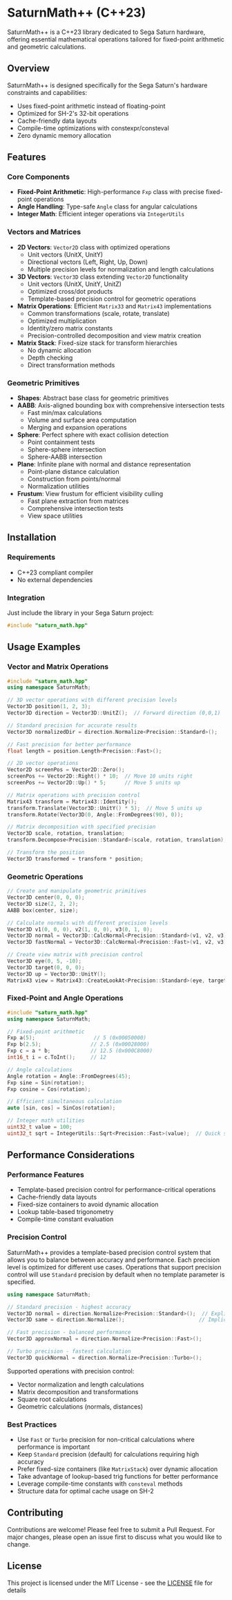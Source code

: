 # SaturnMath++ (C++23)

SaturnMath++ is a C++23 library dedicated to Sega Saturn hardware, offering essential mathematical operations tailored for fixed-point arithmetic and geometric calculations.

## Overview

SaturnMath++ is designed specifically for the Sega Saturn's hardware constraints and capabilities:
- Uses fixed-point arithmetic instead of floating-point
- Optimized for SH-2's 32-bit operations
- Cache-friendly data layouts
- Compile-time optimizations with constexpr/consteval
- Zero dynamic memory allocation

## Features

### Core Components
- **Fixed-Point Arithmetic**: High-performance `Fxp` class with precise fixed-point operations
- **Angle Handling**: Type-safe `Angle` class for angular calculations
- **Integer Math**: Efficient integer operations via `IntegerUtils`

### Vectors and Matrices
- **2D Vectors**: `Vector2D` class with optimized operations
  - Unit vectors (UnitX, UnitY)
  - Directional vectors (Left, Right, Up, Down)
  - Multiple precision levels for normalization and length calculations
- **3D Vectors**: `Vector3D` class extending `Vector2D` functionality
  - Unit vectors (UnitX, UnitY, UnitZ)
  - Optimized cross/dot products
  - Template-based precision control for geometric operations
- **Matrix Operations**: Efficient `Matrix33` and `Matrix43` implementations
  - Common transformations (scale, rotate, translate)
  - Optimized multiplication
  - Identity/zero matrix constants
  - Precision-controlled decomposition and view matrix creation
- **Matrix Stack**: Fixed-size stack for transform hierarchies
  - No dynamic allocation
  - Depth checking
  - Direct transformation methods

### Geometric Primitives
- **Shapes**: Abstract base class for geometric primitives
- **AABB**: Axis-aligned bounding box with comprehensive intersection tests
  - Fast min/max calculations
  - Volume and surface area computation
  - Merging and expansion operations
- **Sphere**: Perfect sphere with exact collision detection
  - Point containment tests
  - Sphere-sphere intersection
  - Sphere-AABB intersection
- **Plane**: Infinite plane with normal and distance representation
  - Point-plane distance calculation
  - Construction from points/normal
  - Normalization utilities
- **Frustum**: View frustum for efficient visibility culling
  - Fast plane extraction from matrices
  - Comprehensive intersection tests
  - View space utilities

## Installation

### Requirements
- C++23 compliant compiler
- No external dependencies

### Integration
Just include the library in your Sega Saturn project:
```cpp
#include "saturn_math.hpp"
```

## Usage Examples

### Vector and Matrix Operations

```cpp
#include "saturn_math.hpp"
using namespace SaturnMath;

// 3D vector operations with different precision levels
Vector3D position(1, 2, 3);
Vector3D direction = Vector3D::UnitZ();  // Forward direction (0,0,1)

// Standard precision for accurate results
Vector3D normalizedDir = direction.Normalize<Precision::Standard>();

// Fast precision for better performance
float length = position.Length<Precision::Fast>();

// 2D vector operations
Vector2D screenPos = Vector2D::Zero();
screenPos += Vector2D::Right() * 10;  // Move 10 units right
screenPos += Vector2D::Up() * 5;      // Move 5 units up

// Matrix operations with precision control
Matrix43 transform = Matrix43::Identity();
transform.Translate(Vector3D::UnitY() * 5);  // Move 5 units up
transform.Rotate(Vector3D(0, Angle::FromDegrees(90), 0));

// Matrix decomposition with specified precision
Vector3D scale, rotation, translation;
transform.Decompose<Precision::Standard>(scale, rotation, translation);

// Transform the position
Vector3D transformed = transform * position;
```

### Geometric Operations

```cpp
// Create and manipulate geometric primitives
Vector3D center(0, 0, 0);
Vector3D size(2, 2, 2);
AABB box(center, size);

// Calculate normals with different precision levels
Vector3D v1(0, 0, 0), v2(1, 0, 0), v3(0, 1, 0);
Vector3D normal = Vector3D::CalcNormal<Precision::Standard>(v1, v2, v3);
Vector3D fastNormal = Vector3D::CalcNormal<Precision::Fast>(v1, v2, v3);

// Create view matrix with precision control
Vector3D eye(0, 5, -10);
Vector3D target(0, 0, 0);
Vector3D up = Vector3D::UnitY();
Matrix43 view = Matrix43::CreateLookAt<Precision::Standard>(eye, target, up);
```

### Fixed-Point and Angle Operations

```cpp
#include "saturn_math.hpp"
using namespace SaturnMath;

// Fixed-point arithmetic
Fxp a(5);                   // 5 (0x00050000)
Fxp b(2.5);                // 2.5 (0x00028000)
Fxp c = a * b;             // 12.5 (0x000C8000)
int16_t i = c.ToInt();     // 12

// Angle calculations
Angle rotation = Angle::FromDegrees(45);
Fxp sine = Sin(rotation);
Fxp cosine = Cos(rotation);

// Efficient simultaneous calculation
auto [sin, cos] = SinCos(rotation);

// Integer math utilities
uint32_t value = 100;
uint32_t sqrt = IntegerUtils::Sqrt<Precision::Fast>(value);  // Quick square root calculation
```

## Performance Considerations

### Performance Features
- Template-based precision control for performance-critical operations
- Cache-friendly data layouts
- Fixed-size containers to avoid dynamic allocation
- Lookup table-based trigonometry
- Compile-time constant evaluation

### Precision Control

SaturnMath++ provides a template-based precision control system that allows you to balance between accuracy and performance. Each precision level is optimized for different use cases. Operations that support precision control will use `Standard` precision by default when no template parameter is specified.

```cpp
using namespace SaturnMath;

// Standard precision - highest accuracy
Vector3D normal = direction.Normalize<Precision::Standard>();  // Explicit
Vector3D same = direction.Normalize();                        // Implicit (defaults to Standard)

// Fast precision - balanced performance
Vector3D approxNormal = direction.Normalize<Precision::Fast>();

// Turbo precision - fastest calculation
Vector3D quickNormal = direction.Normalize<Precision::Turbo>();
```

Supported operations with precision control:
- Vector normalization and length calculations
- Matrix decomposition and transformations
- Square root calculations
- Geometric calculations (normals, distances)

### Best Practices
- Use `Fast` or `Turbo` precision for non-critical calculations where performance is important
- Keep `Standard` precision (default) for calculations requiring high accuracy
- Prefer fixed-size containers (like `MatrixStack`) over dynamic allocation
- Take advantage of lookup-based trig functions for better performance
- Leverage compile-time constants with `consteval` methods
- Structure data for optimal cache usage on SH-2

## Contributing

Contributions are welcome! Please feel free to submit a Pull Request. For major changes, please open an issue first to discuss what you would like to change.

## License

This project is licensed under the MIT License - see the [LICENSE](LICENSE) file for details